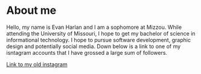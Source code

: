 # About me
Hello, my name is Evan Harlan and I am a sophomore at Mizzou. While attending the University of Missouri, I hope to get my bachelor of science in informational technology. I hope to pursue software development, graphic design and potentially social media. Down below is a link to one of my isntagram accounts that I have grossed a large sum of followers.

[Link to my old instagram](https://www.instagram.com/wokehut/)
